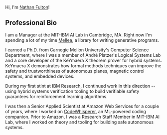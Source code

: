 Hi, I'm [Nathan Fulton](https://nfulton.org)!

## Professional Bio

I am a Manager at the MIT-IBM AI Lab in Cambridge, MA. Right now I'm spending a lot of my time [Mellea](https://github.com/generative-computing/mellea), a library for writing generative programs.

I earned a Ph.D. from Carnegie Mellon University's Computer Science Department, where I was a member of André Platzer's 
Logical Systems Lab and a core developer of the KeYmaera X theorem prover for hybrid systems. 
KeYmaera X demonstrates how formal methods techniques can improve the safety and trustworthiness of autonomous planes, 
magnetic control systems, and embedded devices.

During my first stint at IBM Research, I continued work in this direction -- using hybrid systems verification tooling to build verifiable 
safety guarantees for reinforcement learning algorithms.

I was then a Senior Applied Scientist at Amazon Web Services for a couple of years, where I worked on [CodeWhisperer](https://aws.amazon.com/codewhisperer/), an ML-powered coding companion.
Prior to Amazon, I was a Research Staff Member in MIT-IBM AI Lab, where I worked on theory and tooling for 
building safe autonomous systems. 
